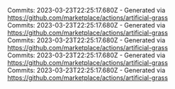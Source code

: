 Commits: 2023-03-23T22:25:17.680Z - Generated via https://github.com/marketplace/actions/artificial-grass
<br>
Commits: 2023-03-23T22:25:17.680Z - Generated via https://github.com/marketplace/actions/artificial-grass
<br>
Commits: 2023-03-23T22:25:17.680Z - Generated via https://github.com/marketplace/actions/artificial-grass
<br>
Commits: 2023-03-23T22:25:17.680Z - Generated via https://github.com/marketplace/actions/artificial-grass
<br>
Commits: 2023-03-23T22:25:17.680Z - Generated via https://github.com/marketplace/actions/artificial-grass
<br>
